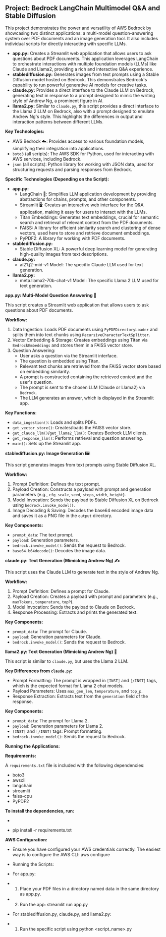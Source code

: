 ## Project: Bedrock LangChain Multimodel Q&A and Stable Diffusion

This project demonstrates the power and versatility of AWS Bedrock by showcasing two distinct applications: a multi-model question-answering system over PDF documents and an image generation tool. It also includes individual scripts for directly interacting with specific LLMs.

*   **app.py:** Creates a Streamlit web application that allows users to ask questions about PDF documents. This application leverages LangChain to orchestrate interactions with multiple foundation models (LLMs) like Claude and Llama2, providing a rich and interactive Q&A experience.
*   **stablediffusion.py:** Generates images from text prompts using a Stable Diffusion model hosted on Bedrock. This demonstrates Bedrock's capability to run powerful generative AI models for creative tasks.
*   **claude.py:** Provides a direct interface to the Claude LLM on Bedrock, generating text in response to a prompt designed to mimic the writing style of Andrew Ng, a prominent figure in AI.
*   **llama2.py:** Similar to `claude.py`, this script provides a direct interface to the Llama 2 LLM on Bedrock, also with a prompt designed to emulate Andrew Ng's style. This highlights the differences in output and interaction patterns between different LLMs.

**Key Technologies:**

*   AWS Bedrock ☁️: Provides access to various foundation models, simplifying their integration into applications.
*   `boto3` (all scripts): The AWS SDK for Python, used for interacting with AWS services, including Bedrock.
*   `json` (all scripts): Python library for working with JSON data, used for structuring requests and parsing responses from Bedrock.

**Specific Technologies (Depending on the Script):**

*   **app.py:**
    *   LangChain 🔗: Simplifies LLM application development by providing abstractions for chains, prompts, and other components.
    *   Streamlit 🖥️: Creates an interactive web interface for the Q&A application, making it easy for users to interact with the LLMs.
    *   Titan Embeddings: Generates text embeddings, crucial for semantic search and retrieval of relevant context from the PDF documents.
    *   FAISS: A library for efficient similarity search and clustering of dense vectors, used here to store and retrieve document embeddings.
    *   PyPDF2: A library for working with PDF documents.
*   **stablediffusion.py:**
    *   Stable Diffusion XL: A powerful deep learning model for generating high-quality images from text descriptions.
*   **claude.py:**
    *   ai21.j2-mid-v1 Model: The specific Claude LLM used for text generation.
*   **llama2.py:**
    *   meta.llama2-70b-chat-v1 Model: The specific Llama 2 LLM used for text generation.

**app.py: Multi-Model Question Answering 💬**

This script creates a Streamlit web application that allows users to ask questions about PDF documents.

**Workflow:**

1.  Data Ingestion: Loads PDF documents using `PyPDFDirectoryLoader` and splits them into text chunks using `RecursiveCharacterTextSplitter`.
2.  Vector Embedding & Storage: Creates embeddings using Titan via `BedrockEmbeddings` and stores them in a FAISS vector store.
3.  Question Answering:
    *   User asks a question via the Streamlit interface.
    *   The question is embedded using Titan.
    *   Relevant text chunks are retrieved from the FAISS vector store based on embedding similarity.
    *   A prompt is constructed containing the retrieved context and the user's question.
    *   The prompt is sent to the chosen LLM (Claude or Llama2) via `Bedrock`.
    *   The LLM generates an answer, which is displayed in the Streamlit app.

**Key Functions:**

*   `data_ingestion()`: Loads and splits PDFs.
*   `get_vector_store()`: Creates/loads the FAISS vector store.
*   `get_claude_llm()`/`get_llama2_llm()`: Creates Bedrock LLM clients.
*   `get_response_llm()`: Performs retrieval and question answering.
*   `main()`: Sets up the Streamlit app.

**stablediffusion.py: Image Generation 🖼️**

This script generates images from text prompts using Stable Diffusion XL.

**Workflow:**

1.  Prompt Definition: Defines the text prompt.
2.  Payload Creation: Constructs a payload with prompt and generation parameters (e.g., `cfg_scale`, `seed`, `steps`, `width`, `height`).
3.  Model Invocation: Sends the payload to Stable Diffusion XL on Bedrock using `bedrock.invoke_model()`.
4.  Image Decoding & Saving: Decodes the base64 encoded image data and saves it as a PNG file in the `output` directory.

**Key Components:**

*   `prompt_data`: The text prompt.
*   `payload`: Generation parameters.
*   `bedrock.invoke_model()`: Sends the request to Bedrock.
*   `base64.b64decode()`: Decodes the image data.

**claude.py: Text Generation (Mimicking Andrew Ng) ✍️**

This script uses the Claude LLM to generate text in the style of Andrew Ng.

**Workflow:**

1.  Prompt Definition: Defines a prompt for Claude.
2.  Payload Creation: Creates a payload with prompt and parameters (e.g., `maxTokens`, `temperature`, `topP`).
3.  Model Invocation: Sends the payload to Claude on Bedrock.
4.  Response Processing: Extracts and prints the generated text.

**Key Components:**

*   `prompt_data`: The prompt for Claude.
*   `payload`: Generation parameters for Claude.
*   `bedrock.invoke_model()`: Sends the request to Bedrock.

**llama2.py: Text Generation (Mimicking Andrew Ng) 🦙**

This script is similar to `claude.py`, but uses the Llama 2 LLM.

**Key Differences from `claude.py`:**

*   Prompt Formatting: The prompt is wrapped in `[INST]` and `[/INST]` tags, which is the expected format for Llama 2 chat models.
*   Payload Parameters: Uses `max_gen_len`, `temperature`, and `top_p`.
*   Response Extraction: Extracts text from the `generation` field of the response.

**Key Components:**

*   `prompt_data`: The prompt for Llama 2.
*   `payload`: Generation parameters for Llama 2.
*   `[INST]` and `[/INST]` tags: Prompt formatting.
*   `bedrock.invoke_model()`: Sends the request to Bedrock.

**Running the Applications:**

**Requirements:**

A `requirements.txt` file is included with the following dependencies:

*    boto3
*    awscli
*    langchain
*    streamlit
*    faiss-cpu
*    PyPDF2

**To install the dependencies, run:**

*    ```bash
*    pip install -r requirements.txt

**AWS Configuration:**

* Ensure you have configured your AWS credentials correctly. The easiest way is to configure the AWS CLI: aws configure

* Running the Scripts:

* For app.py:

*    1. Place your PDF files in a directory named data in the same directory as app.py.
*    2. Run the app: streamlit run app.py

* For stablediffusion.py, claude.py, and llama2.py:

*    1. Run the specific script using python <script_name>.py